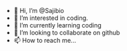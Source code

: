 - 👋 Hi, I’m @Sajibio
- 👀 I’m interested in coding.
- 🌱 I’m currently learning coding
- 💞️ I’m looking to collaborate on github
- 📫 How to reach me... 

<!---
Sajibio/Sajibio is a ✨ special ✨ repository because its `README.md` (this file) appears on your GitHub profile.
You can click the Preview link to take a look at your changes.
--->
